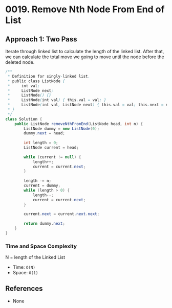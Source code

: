 # 0019. Remove Nth Node From End of List

## Approach 1: Two Pass
Iterate through linked list to calculate the length of the linked list. After that, we can calculate the total move we going to move until the node before the deleted node.

```Java
/**
 * Definition for singly-linked list.
 * public class ListNode {
 *     int val;
 *     ListNode next;
 *     ListNode() {}
 *     ListNode(int val) { this.val = val; }
 *     ListNode(int val, ListNode next) { this.val = val; this.next = next; }
 * }
 */
class Solution {
    public ListNode removeNthFromEnd(ListNode head, int n) {
        ListNode dummy = new ListNode(0);
        dummy.next = head;
        
        int length = 0;
        ListNode current = head;
        
        while (current != null) {
            length++;
            current = current.next;
        }
        
        length -= n;
        current = dummy;
        while (length > 0) {
            length--;
            current = current.next;
        }
        
        current.next = current.next.next;
        
        return dummy.next;
    }
}
```

### Time and Space Complexity

N = length of the Linked List
- Time: `O(N)`
- Space: `O(1)`

## References
- None